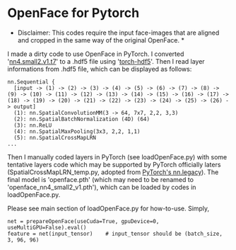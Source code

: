 # OpenFace for Pytorch

* Disclaimer: This codes require the input face-images that are aligned and cropped in the same way of the original OpenFace. *


I made a dirty code to use OpenFace in PyTorch.
I converted '<a href="https://storage.cmusatyalab.org/openface-models/nn4.small2.v1.t7">nn4.small2.v1.t7</a>' to a .hdf5 file using '<a href="https://github.com/deepmind/torch-hdf5">torch-hdf5</a>'.
Then I read layer informations from .hdf5 file, which can be displayed as follows:
```
nn.Sequential {
  [input -> (1) -> (2) -> (3) -> (4) -> (5) -> (6) -> (7) -> (8) -> (9) -> (10) -> (11) -> (12) -> (13) -> (14) -> (15) -> (16) -> (17) -> (18) -> (19) -> (20) -> (21) -> (22) -> (23) -> (24) -> (25) -> (26) -> output]
  (1): nn.SpatialConvolutionMM(3 -> 64, 7x7, 2,2, 3,3)
  (2): nn.SpatialBatchNormalization (4D) (64)
  (3): nn.ReLU
  (4): nn.SpatialMaxPooling(3x3, 2,2, 1,1)
  (5): nn.SpatialCrossMapLRN
...
```
Then I manually coded layers in PyTorch (see loadOpenFace.py) with some tentative layers code which may be supported by PyTorch officially laters (SpatialCrossMapLRN_temp.py, adopted from <a href="https://github.com/pytorch/pytorch/blob/master/torch/legacy/nn/SpatialCrossMapLRN.py">PyTorch's nn.legacy</a>).
The final model is 'openface.pth' (which may need to be renamed to 'openface_nn4_small2_v1.pth'), which can be loaded by codes in loadOpenFace.py.

Please see main section of loadOpenFace.py for how-to-use.
Simply,
```
net = prepareOpenFace(useCuda=True, gpuDevice=0, useMultiGPU=False).eval()
feature = net(input_tensor)    # input_tensor should be (batch_size, 3, 96, 96)
```
